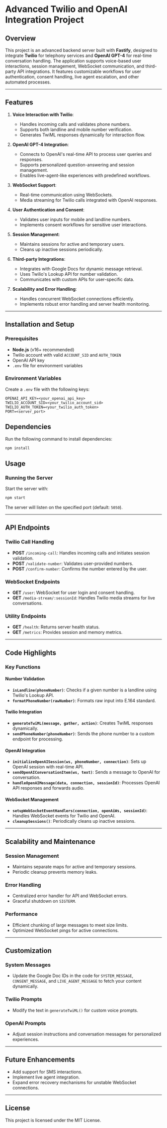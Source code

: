# Advanced Twilio and OpenAI Integration Project

## Overview

This project is an advanced backend server built with **Fastify**, designed to integrate **Twilio** for telephony services and **OpenAI GPT-4** for real-time conversation handling. The application supports voice-based user interactions, session management, WebSocket communication, and third-party API integrations. It features customizable workflows for user authentication, consent handling, live agent escalation, and other automated processes.

---

## Features

1. **Voice Interaction with Twilio**:
   - Handles incoming calls and validates phone numbers.
   - Supports both landline and mobile number verification.
   - Generates TwiML responses dynamically for interaction flow.

2. **OpenAI GPT-4 Integration**:
   - Connects to OpenAI's real-time API to process user queries and responses.
   - Supports personalized question-answering and session management.
   - Enables live-agent-like experiences with predefined workflows.

3. **WebSocket Support**:
   - Real-time communication using WebSockets.
   - Media streaming for Twilio calls integrated with OpenAI responses.

4. **User Authentication and Consent**:
   - Validates user inputs for mobile and landline numbers.
   - Implements consent workflows for sensitive user interactions.

5. **Session Management**:
   - Maintains sessions for active and temporary users.
   - Cleans up inactive sessions periodically.

6. **Third-party Integrations**:
   - Integrates with Google Docs for dynamic message retrieval.
   - Uses Twilio's Lookup API for number validation.
   - Communicates with custom APIs for user-specific data.

7. **Scalability and Error Handling**:
   - Handles concurrent WebSocket connections efficiently.
   - Implements robust error handling and server health monitoring.

---

## Installation and Setup

### Prerequisites
- **Node.js** (v16+ recommended)
- Twilio account with valid `ACCOUNT_SID` and `AUTH_TOKEN`
- OpenAI API key
- `.env` file for environment variables

### Environment Variables
Create a `.env` file with the following keys:
```plaintext
OPENAI_API_KEY=<your_openai_api_key>
TWILIO_ACCOUNT_SID=<your_twilio_account_sid>
TWILIO_AUTH_TOKEN=<your_twilio_auth_token>
PORT=<server_port>
```

## Dependencies

Run the following command to install dependencies:

```bash
npm install
```

## Usage

### Running the Server

Start the server with:

```bash
npm start
```

The server will listen on the specified port (default: `5050`).

---

## API Endpoints

### Twilio Call Handling
- **POST** `/incoming-call`: Handles incoming calls and initiates session validation.
- **POST** `/validate-number`: Validates user-provided numbers.
- **POST** `/confirm-number`: Confirms the number entered by the user.

### WebSocket Endpoints
- **GET** `/user`: WebSocket for user login and consent handling.
- **GET** `/media-stream/:sessionId`: Handles Twilio media streams for live conversations.

### Utility Endpoints
- **GET** `/health`: Returns server health status.
- **GET** `/metrics`: Provides session and memory metrics.

---

## Code Highlights

### Key Functions

#### Number Validation
- **`isLandline(phoneNumber)`**: Checks if a given number is a landline using Twilio's Lookup API.
- **`formatPhoneNumber(rawNumber)`**: Formats raw input into E.164 standard.

#### Twilio Integration
- **`generateTwiML(message, gather, action)`**: Creates TwiML responses dynamically.
- **`sendPhoneNumber(phoneNumber)`**: Sends the phone number to a custom endpoint for processing.

#### OpenAI Integration
- **`initializeOpenAISession(ws, phoneNumber, connection)`**: Sets up OpenAI session with real-time API.
- **`sendOpenAIConversationItem(ws, text)`**: Sends a message to OpenAI for conversation.
- **`handleOpenAIMessage(data, connection, sessionId)`**: Processes OpenAI API responses and forwards audio.

#### WebSocket Management
- **`setupWebSocketEventHandlers(connection, openAiWs, sessionId)`**: Handles WebSocket events for Twilio and OpenAI.
- **`cleanupSessions()`**: Periodically cleans up inactive sessions.

---

## Scalability and Maintenance

### Session Management
- Maintains separate maps for active and temporary sessions.
- Periodic cleanup prevents memory leaks.

### Error Handling
- Centralized error handler for API and WebSocket errors.
- Graceful shutdown on `SIGTERM`.

### Performance
- Efficient chunking of large messages to meet size limits.
- Optimized WebSocket pings for active connections.

---

## Customization

### System Messages
- Update the Google Doc IDs in the code for `SYSTEM_MESSAGE`, `CONSENT_MESSAGE`, and `LIVE_AGENT_MESSAGE` to fetch your content dynamically.

### Twilio Prompts
- Modify the text in `generateTwiML()` for custom voice prompts.

### OpenAI Prompts
- Adjust session instructions and conversation messages for personalized experiences.

---

## Future Enhancements
- Add support for SMS interactions.
- Implement live agent integration.
- Expand error recovery mechanisms for unstable WebSocket connections.

---

## License

This project is licensed under the MIT License.
